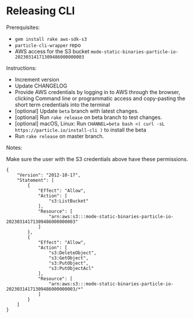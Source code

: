 # Releasing CLI

Prerequisites:

* `gem install rake aws-sdk-s3`
* `particle-cli-wrapper` repo
* AWS access for the S3 bucket `mode-static-binaries-particle-io-20230314171309486000000003`

Instructions:

* Increment version
* Update CHANGELOG
* Provide AWS credentials by logging in to AWS through the browser, clicking  Command line or programmatic access and copy-pasting the short term credentials into the terminal
* [optional] Update `beta` branch with latest changes.
* [optional] Run `rake release` on beta branch to test changes.
* [optional] macOS, Linux: Run `CHANNEL=beta bash <( curl -sL https://particle.io/install-cli )` to install the beta
* Run `rake release` on master branch.

Notes:

Make sure the user with the S3 credentials above have these permissions.

```
{
    "Version": "2012-10-17",
    "Statement": [
        {
            "Effect": "Allow",
            "Action": [
                "s3:ListBucket"
            ],
            "Resource": [
                "arn:aws:s3:::mode-static-binaries-particle-io-20230314171309486000000003"
            ]
        },
        {
            "Effect": "Allow",
            "Action": [
                "s3:DeleteObject",
                "s3:GetObject",
                "s3:PutObject",
                "s3:PutObjectAcl"
            ],
            "Resource": [
                "arn:aws:s3:::mode-static-binaries-particle-io-20230314171309486000000003/*"
            ]
        }
    ]
}
```
